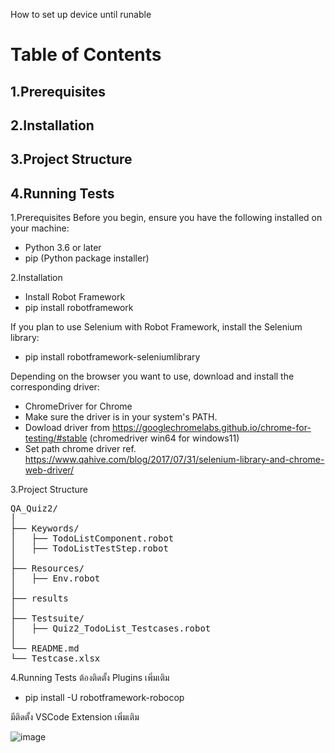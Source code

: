 How to set up device until runable

# Table of Contents
## 1.Prerequisites
  
## 2.Installation
  
## 3.Project Structure
  
## 4.Running Tests


1.Prerequisites
Before you begin, ensure you have the following installed on your machine:
- Python 3.6 or later
- pip (Python package installer)

2.Installation
- Install Robot Framework
- pip install robotframework

If you plan to use Selenium with Robot Framework, install the Selenium library:
- pip install robotframework-seleniumlibrary

Depending on the browser you want to use, download and install the corresponding driver:
- ChromeDriver for Chrome
- Make sure the driver is in your system's PATH.
- Dowload driver from https://googlechromelabs.github.io/chrome-for-testing/#stable (chromedriver win64 for windows11)
- Set path chrome driver ref. https://www.qahive.com/blog/2017/07/31/selenium-library-and-chrome-web-driver/


3.Project Structure
<pre>
QA_Quiz2/
│
├── Keywords/
│   ├── TodoListComponent.robot
│   ├── TodoListTestStep.robot
│
├── Resources/
│   ├── Env.robot
│
├── results
│
├── Testsuite/
│   ├── Quiz2_TodoList_Testcases.robot
│
└── README.md
└── Testcase.xlsx
</pre>
4.Running Tests
ต้องติดตั้ง Plugins เพิ่มเติม

- pip install -U robotframework-robocop

มีติดตั้ง VSCode Extension เพิ่มเติม 

![image](https://github.com/Syncroziced/QA_Quiz2/assets/130890785/b47bddd2-6a8c-47cd-b68e-1ab746b0bcf0)

